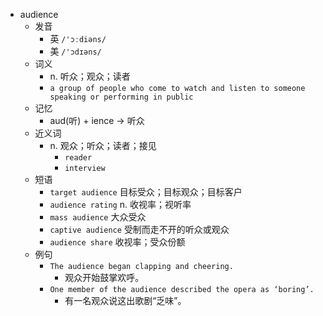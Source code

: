 - audience
  - 发音
    - 英 `/'ɔːdiəns/`
    - 美 `/'ɔdɪəns/`
  - 词义
    - n. 听众；观众；读者
    - `a group of people who come to watch and listen to someone speaking or performing in public`
  - 记忆
    - aud(听) + ience → 听众
  - 近义词
    - n. 观众；听众；读者；接见
      - `reader`
      - `interview`
  - 短语
    - `target audience` 目标受众；目标观众；目标客户 
    - `audience rating` n. 收视率；视听率 
    - `mass audience` 大众受众 
    - `captive audience` 受制而走不开的听众或观众 
    - `audience share` 收视率；受众份额 
  - 例句
    - `The audience began clapping and cheering.`
      - 观众开始鼓掌欢呼。
    - `One member of the audience described the opera as ‘boring’.`
      - 有一名观众说这出歌剧“乏味”。

